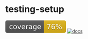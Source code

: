# testing-setup

[![coverage](https://github.com/JonathanWoollett-Light/testing-setup/blob/master/ci/coverage/badges/flat.svg)](https://jonathanwoollett-light.github.io/testing-setup/ci/coverage/index.html)
[![docs](https://img.shields.io/badge/docs-latest-blue)](https://jonathanwoollett-light.github.io/testing-setup/ci/doc/index.html)